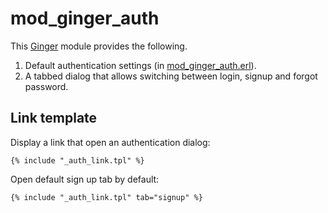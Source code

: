# mod_ginger_auth

This [Ginger](ttps://ginger.nl) module provides the following.

1. Default authentication settings (in [mod_ginger_auth.erl](mod_ginger_auth.erl)).
2. A tabbed dialog that allows switching between login, signup and forgot
   password.

## Link template

Display a link that open an authentication dialog:

```dtl
{% include "_auth_link.tpl" %}
```

Open default sign up tab by default:

```dtl
{% include "_auth_link.tpl" tab="signup" %}
```
